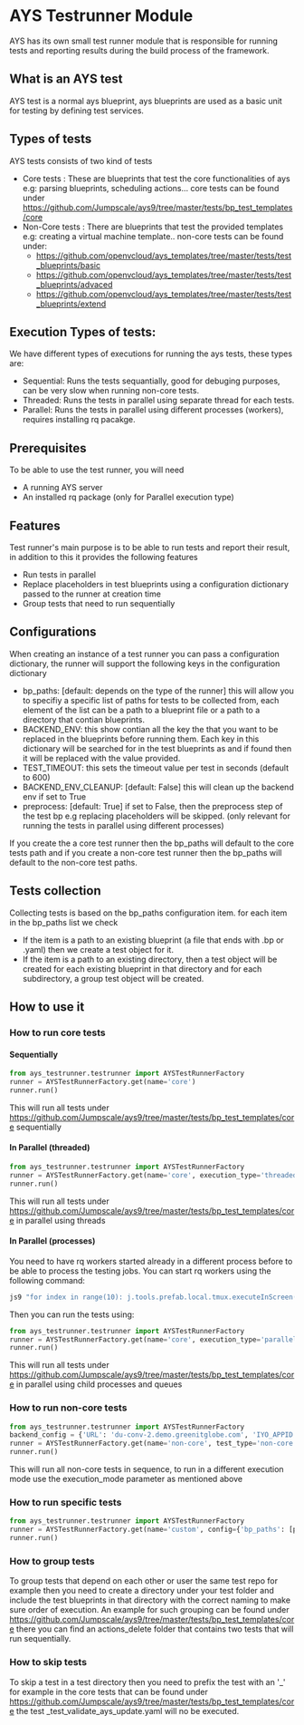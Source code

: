 # AYS Testrunner Module
AYS has its own small test runner module that is responsible for running tests and reporting results during the build process of the framework.

## What is an AYS test
AYS test is a normal ays blueprint, ays blueprints are used as a basic unit for testing by defining test services.

## Types of tests
AYS tests consists of two kind of tests
- Core tests : These are blueprints that test the core functionalities of ays e.g: parsing blueprints, scheduling actions...
core tests can be found under https://github.com/Jumpscale/ays9/tree/master/tests/bp_test_templates/core
- Non-Core tests : There are blueprints that test the provided templates e.g: creating a virtual machine template..
non-core tests can be found under:
  - https://github.com/openvcloud/ays_templates/tree/master/tests/test_blueprints/basic
  - https://github.com/openvcloud/ays_templates/tree/master/tests/test_blueprints/advaced
  - https://github.com/openvcloud/ays_templates/tree/master/tests/test_blueprints/extend

## Execution Types of tests:
We have different types of executions for running the ays tests, these types are:
- Sequential: Runs the tests sequantially, good for debuging purposes, can be very slow when running non-core tests.
- Threaded: Runs the tests in parallel using separate thread for each tests.
- Parallel: Runs the tests in parallel using different processes (workers), requires installing rq pacakge.

## Prerequisites
To be able to use the test runner, you will need
- A running AYS server
- An installed rq package (only for Parallel execution type)

## Features
Test runner's main purpose is to be able to run tests and report their result, in addition to this it provides the following features
- Run tests in parallel
- Replace placeholders in test blueprints using a configuration dictionary passed to the runner at creation time
- Group tests that need to run sequentially 

## Configurations
When creating an instance of a test runner you can pass a configuration dictionary, the runner will support the following keys in the configuration dictionary
- bp_paths: [default: depends on the type of the runner] this will allow you to specifiy a specific list of paths for tests to be collected from, each element of the list can be 
a path to a blueprint file or a path to a directory that contian blueprints.
- BACKEND_ENV: this show contian all the key the that you want to be replaced in the blueprints before running them. Each key in this
dictionary will be searched for in the test blueprints as <KEY> and if found then it will be replaced with the value provided.
- TEST_TIMEOUT: this sets the timeout value per test in seconds (default to 600)
- BACKEND_ENV_CLEANUP: [default: False] this will clean up the backend env if set to True
- preprocess: [default: True] if set to False, then the preprocess step of the test bp e.g replacing placeholders will be skipped. (only relevant for running the tests in parallel using different processes)

If you create the a core test runner then the bp_paths will default to the core tests path and if you create a non-core test runner 
then the bp_paths will default to the non-core test paths.

## Tests collection
Collecting tests is based on the bp_paths configuration item. for each item in the bp_paths list we check
- If the item is a path to an existing blueprint (a file that ends with .bp or .yaml) then we create a test object for it.
- If the item is a path to an existing directory, then a test object will be created for each existing blueprint in that directory
and for each subdirectory, a group test object will be created.

## How to use it
### How to run core tests
#### Sequentially
```python
from ays_testrunner.testrunner import AYSTestRunnerFactory
runner = AYSTestRunnerFactory.get(name='core')
runner.run()
```
This will run all tests under https://github.com/Jumpscale/ays9/tree/master/tests/bp_test_templates/core sequentially

#### In Parallel (threaded)
```python
from ays_testrunner.testrunner import AYSTestRunnerFactory
runner = AYSTestRunnerFactory.get(name='core', execution_type='threaded')
runner.run()
```
This will run all tests under https://github.com/Jumpscale/ays9/tree/master/tests/bp_test_templates/core in parallel using threads

#### In Parallel (processes)
You need to have rq workers started already in a different process before to be able to process the testing jobs.
You can start rq workers using the following command:
```bash
js9 "for index in range(10): j.tools.prefab.local.tmux.executeInScreen('workers', 'rqworker{}'.format(index), cmd='rq worker', wait=0)"
```

Then you can run the tests using:
```python
from ays_testrunner.testrunner import AYSTestRunnerFactory
runner = AYSTestRunnerFactory.get(name='core', execution_type='parallel')
runner.run()
```
This will run all tests under https://github.com/Jumpscale/ays9/tree/master/tests/bp_test_templates/core in parallel using child processes and queues


### How to run non-core tests
```python
from ays_testrunner.testrunner import AYSTestRunnerFactory
backend_config = {'URL': 'du-conv-2.demo.greenitglobe.com', 'IYO_APPID': '***', 'IYO_SECRET': '****', 'ACCOUNT': 'aystestrunner', 'LOCATION': 'du-conv-2'}
runner = AYSTestRunnerFactory.get(name='non-core', test_type='non-core', config={'BACKEND_ENV': backend_config, 'BACKEND_ENV_CLEANUP': True})
runner.run()
```
This will run all non-core tests in sequence, to run in a different execution mode use the execution_mode parameter as mentioned above

### How to run specific tests
```python
from ays_testrunner.testrunner import AYSTestRunnerFactory
runner = AYSTestRunnerFactory.get(name='custom', config={'bp_paths': [path to test1, path to test2, path ot dir1]})
runner.run()
```

### How to group tests
To group tests that depend on each other or user the same test repo for example then you need to create a directory under your test
folder and include the test blueprints in that directory with the correct naming to make sure order of execution.
An example for such grouping can be found under https://github.com/Jumpscale/ays9/tree/master/tests/bp_test_templates/core
there you can find an actions_delete folder that contains two tests that will run sequentially.

### How to skip tests
To skip a test in a test directory then you need to prefix the test with an '_' for example in the core tests that can 
be found under https://github.com/Jumpscale/ays9/tree/master/tests/bp_test_templates/core the test _test_validate_ays_update.yaml will no be executed.

